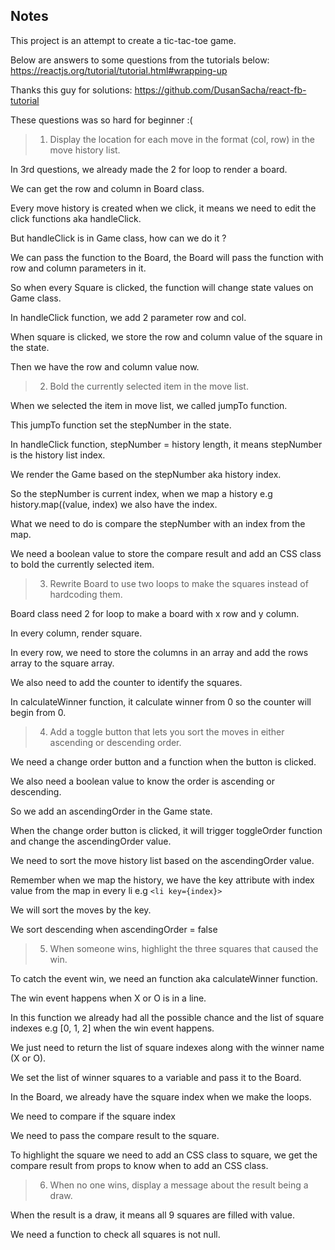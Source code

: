 ## Notes
This project is an attempt to create a tic-tac-toe game.

Below are answers to some questions from the tutorials below: https://reactjs.org/tutorial/tutorial.html#wrapping-up

Thanks this guy for solutions: https://github.com/DusanSacha/react-fb-tutorial

These questions was so hard for beginner :(

> 1. Display the location for each move in the format (col, row) in the move history list.

In 3rd questions, we already made the 2 for loop to render a board.

We can get the row and column in Board class.

Every move history is created when we click, it means we need to edit the click functions aka handleClick. 

But handleClick is in Game class, how can we do it ?

We can pass the function to the Board, the Board will pass the function with row and column parameters in it. 

So when every Square is clicked, the function will change state values on Game class.

In handleClick function, we add 2 parameter row and col.

When square is clicked, we store the row and column value of the square in the state.

Then we have the row and column value now.

> 2. Bold the currently selected item in the move list.

When we selected the item in move list, we called jumpTo function.

This jumpTo function set the stepNumber in the state.

In handleClick function, stepNumber = history length, it means stepNumber is the history list index.

We render the Game based on the stepNumber aka history index.

So the stepNumber is current index, when we map a history e.g history.map((value, index) we also have the index.

What we need to do is compare the stepNumber with an index from the map.

We need a boolean value to store the compare result and add an CSS class to bold the currently selected item.

> 3. Rewrite Board to use two loops to make the squares instead of hardcoding them.

Board class need 2 for loop to make a board with x row and y column.

In every column, render square.

In every row, we need to store the columns in an array and add the rows array to the square array.

We also need to add the counter to identify the squares.

In calculateWinner function, it calculate winner from 0 so the counter will begin from 0.

> 4. Add a toggle button that lets you sort the moves in either ascending or descending order.

We need a change order button and a function when the button is clicked.

We also need a boolean value to know the order is ascending or descending.

So we add an ascendingOrder in the Game state.

When the change order button is clicked, it will trigger toggleOrder function and change the ascendingOrder value.

We need to sort the move history list based on the ascendingOrder value.

Remember when we map the history, we have the key attribute with index value from the map in every li e.g `<li key={index}>`

We will sort the moves by the key.
  
We sort descending when ascendingOrder = false

> 5. When someone wins, highlight the three squares that caused the win.

To catch the event win, we need an function aka calculateWinner function.

The win event happens when X or O is in a line. 

In this function we already had all the possible chance and the list of square indexes e.g [0, 1, 2] when the win event happens.

We just need to return the list of square indexes along with the winner name (X or O).

We set the list of winner squares to a variable and pass it to the Board.

In the Board, we already have the square index when we make the loops.

We need to compare if the square index 

We need to pass the compare result to the square.

To highlight the square we need to add an CSS class to square, we get the compare result from props to know when to add an CSS class.

> 6. When no one wins, display a message about the result being a draw.

When the result is a draw, it means all 9 squares are filled with value. 

We need a function to check all squares is not null.
